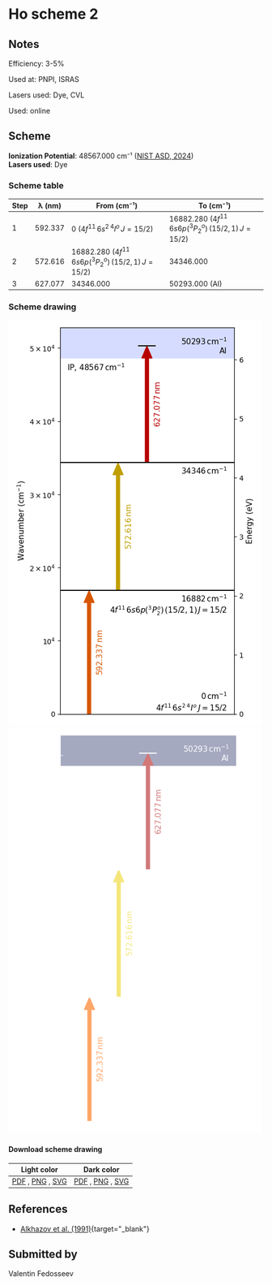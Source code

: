 # Ho scheme 2

## Notes

Efficiency: 3-5%

Used at: PNPI, ISRAS

Lasers used: Dye, CVL

Used: online





## Scheme

**Ionization Potential**: 48567.000 cm⁻¹ ([NIST ASD, 2024](https://www.nist.gov/pml/atomic-spectra-database))  
**Lasers used**: Dye

### Scheme table

| Step | λ (nm)  |                      From (cm⁻¹)                       |                       To (cm⁻¹)                        |
| ---- | ------- | ------------------------------------------------------ | ------------------------------------------------------ |
| 1    | 592.337 | 0 ($4f^{11}\,6s^2\,^4I^o\,J=15/2$)                     | 16882.280 ($4f^{11}\,6s6p(^3P^o_2)\,(15/2,1)\,J=15/2$) |
| 2    | 572.616 | 16882.280 ($4f^{11}\,6s6p(^3P^o_2)\,(15/2,1)\,J=15/2$) | 34346.000                                              |
| 3    | 627.077 | 34346.000                                              | 50293.000 (AI)                                         |


### Scheme drawing

![ho scheme, light mode](ho-002/ho-002-light.png#only-light)
![ho scheme, dark mode](ho-002/ho-002-dark-web.png#only-dark)

#### Download scheme drawing

|                                            Light color                                            |                                           Dark color                                           |
| ------------------------------------------------------------------------------------------------- | ---------------------------------------------------------------------------------------------- |
| [PDF](ho-002/ho-002-light.pdf) , [PNG](ho-002/ho-002-light.png) , [SVG](ho-002/ho-002-light.svg)  | [PDF](ho-002/ho-002-dark.pdf) , [PNG](ho-002/ho-002-dark.png) , [SVG](ho-002/ho-002-dark.svg)  |


## References

  - [Alkhazov et al. (1991)](https://doi.org/10.1016/0168-9002(91)90348-T){target="_blank"}



## Submitted by

Valentin Fedosseev

